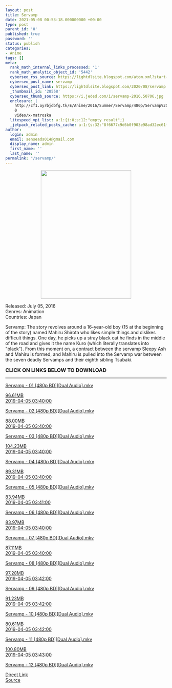 ```yaml
---
layout: post
title: Servamp
date: 2021-05-08 00:53:18.000000000 +00:00
type: post
parent_id: '0'
published: true
password: ''
status: publish
categories:
- Anime
tags: []
meta:
  rank_math_internal_links_processed: '1'
  rank_math_analytic_object_id: '5442'
  cyberseo_rss_source: https://lightdlsite.blogspot.com/atom.xml?start-index=1
  cyberseo_post_name: servamp
  cyberseo_post_link: https://lightdlsite.blogspot.com/2020/08/servamp.html
  _thumbnail_id: '28558'
  cyberseo_thumb_source: https://i.jeded.com/i/servamp-2016.50706.jpg
  enclosure: |
    http://cf1.oyrbjdbfg.tk/E/Anime/2016/Summer/Servamp/480p/Servamp%20-%2012%20[480p%20BD][Dual%20Audio][AnimDL.ir].mkv
    0
    video/x-matroska
  litespeed_vpi_list: a:1:{i:0;s:12:"empty result";}
  _jetpack_related_posts_cache: a:1:{s:32:"8f6677c9d6b0f903e98ad32ec61f8deb";a:2:{s:7:"expires";i:1663263277;s:7:"payload";a:1:{i:0;a:1:{s:2:"id";i:29641;}}}}
author:
  login: admin
  email: senseads014@gmail.com
  display_name: admin
  first_name: ''
  last_name: ''
permalink: "/servamp/"
---
```

<div class="separator" style="clear: both; text-align: center;">
<a href="https://i.jeded.com/i/servamp-2016.50706.jpg" style="margin-left: 1em; margin-right: 1em;"><img border="0" height="400" src="{{ site.baseurl }}/assets/2021/05/servamp-2016.50706.jpg" width="282" /></a></div>
<p>Released: July 05, 2016<br />
Genres: Animation<br />
Countries: Japan
<p>Servamp: The story revolves around a 16-year-old boy (15 at the beginning of the story) named Mahiru Shirota who likes simple things and dislikes difficult things. One day, he picks up a stray black cat he finds in the middle of the road and gives it the name Kuro (which literally translates into "black"). From this moment on, a contract between the servamp Sleepy Ash and Mahiru is formed, and Mahiru is pulled into the Servamp war between the seven deadly Servamps and their eighth sibling Tsubaki.</p>
<p><span style="font-size: 16px;"><b>CLICK ON LINKS BELOW TO DOWNLOAD</b></span></p>
<hr /></p>
<div class="flex-1 truncate">
<a class="flex flex-col items-center rounded-lg font-mono group hover:bg-gray-200 hover:shadow" href="http://cf1.oyrbjdbfg.tk/E/Anime/2016/Summer/Servamp/480p/Servamp%20-%2001%20[480p%20BD][Dual%20Audio][AnimDL.ir].mkv">Servamp - 01 [480p BD][Dual Audio].mkv </a></div>
<p></p>
<div class="flex justify-between items-center p-4 w-full">
<div class="hidden whitespace-no-wrap text-right mx-2 w-1/6 sm:block">
<a class="flex flex-col items-center rounded-lg font-mono group hover:bg-gray-200 hover:shadow" href="http://cf1.oyrbjdbfg.tk/E/Anime/2016/Summer/Servamp/480p/Servamp%20-%2001%20[480p%20BD][Dual%20Audio][AnimDL.ir].mkv">96.61MB </a></div>
<div class="hidden whitespace-no-wrap text-right truncate ml-2 w-1/4 sm:block">
<a class="flex flex-col items-center rounded-lg font-mono group hover:bg-gray-200 hover:shadow" href="http://cf1.oyrbjdbfg.tk/E/Anime/2016/Summer/Servamp/480p/Servamp%20-%2001%20[480p%20BD][Dual%20Audio][AnimDL.ir].mkv">2019-04-05 03:40:00 </a></div>
</div>
<p></p>
<div class="flex justify-between items-center p-4 w-full">
<div class="flex-1 truncate">
<a class="flex flex-col items-center rounded-lg font-mono group hover:bg-gray-200 hover:shadow" href="http://cf1.oyrbjdbfg.tk/E/Anime/2016/Summer/Servamp/480p/Servamp%20-%2002%20[480p%20BD][Dual%20Audio][AnimDL.ir].mkv">Servamp - 02 [480p BD][Dual Audio].mkv </a></div>
</div>
<p><a class="flex flex-col items-center rounded-lg font-mono group hover:bg-gray-200 hover:shadow" href="http://cf1.oyrbjdbfg.tk/E/Anime/2016/Summer/Servamp/480p/Servamp%20-%2002%20[480p%20BD][Dual%20Audio][AnimDL.ir].mkv">
<div class="flex justify-between items-center p-4 w-full">
<div class="hidden whitespace-no-wrap text-right mx-2 w-1/6 sm:block">
88.00MB </div>
<div class="hidden whitespace-no-wrap text-right truncate ml-2 w-1/4 sm:block">
2019-04-05 03:40:00 </div>
</div>
<p></a> <a class="flex flex-col items-center rounded-lg font-mono group hover:bg-gray-200 hover:shadow" href="http://cf1.oyrbjdbfg.tk/E/Anime/2016/Summer/Servamp/480p/Servamp%20-%2003%20[480p%20BD][Dual%20Audio][AnimDL.ir].mkv">
<div class="flex justify-between items-center p-4 w-full">
<div class="flex-1 truncate">
Servamp - 03 [480p BD][Dual Audio].mkv </div>
</div>
<p></a><a class="flex flex-col items-center rounded-lg font-mono group hover:bg-gray-200 hover:shadow" href="http://cf1.oyrbjdbfg.tk/E/Anime/2016/Summer/Servamp/480p/Servamp%20-%2003%20[480p%20BD][Dual%20Audio][AnimDL.ir].mkv">
<div class="flex justify-between items-center p-4 w-full">
<div class="hidden whitespace-no-wrap text-right mx-2 w-1/6 sm:block">
104.23MB </div>
<div class="hidden whitespace-no-wrap text-right truncate ml-2 w-1/4 sm:block">
2019-04-05 03:40:00 </div>
</div>
<p></a> <a class="flex flex-col items-center rounded-lg font-mono group hover:bg-gray-200 hover:shadow" href="http://cf1.oyrbjdbfg.tk/E/Anime/2016/Summer/Servamp/480p/Servamp%20-%2004%20[480p%20BD][Dual%20Audio][AnimDL.ir].mkv">
<div class="flex justify-between items-center p-4 w-full">
<div class="flex-1 truncate">
Servamp - 04 [480p BD][Dual Audio].mkv </div>
</div>
<p></a><a class="flex flex-col items-center rounded-lg font-mono group hover:bg-gray-200 hover:shadow" href="http://cf1.oyrbjdbfg.tk/E/Anime/2016/Summer/Servamp/480p/Servamp%20-%2004%20[480p%20BD][Dual%20Audio][AnimDL.ir].mkv">
<div class="flex justify-between items-center p-4 w-full">
<div class="hidden whitespace-no-wrap text-right mx-2 w-1/6 sm:block">
89.31MB </div>
<div class="hidden whitespace-no-wrap text-right truncate ml-2 w-1/4 sm:block">
2019-04-05 03:40:00 </div>
</div>
<p></a> <a class="flex flex-col items-center rounded-lg font-mono group hover:bg-gray-200 hover:shadow" href="http://cf1.oyrbjdbfg.tk/E/Anime/2016/Summer/Servamp/480p/Servamp%20-%2005%20[480p%20BD][Dual%20Audio][AnimDL.ir].mkv">
<div class="flex justify-between items-center p-4 w-full">
<div class="flex-1 truncate">
Servamp - 05 [480p BD][Dual Audio].mkv </div>
</div>
<p></a><a class="flex flex-col items-center rounded-lg font-mono group hover:bg-gray-200 hover:shadow" href="http://cf1.oyrbjdbfg.tk/E/Anime/2016/Summer/Servamp/480p/Servamp%20-%2005%20[480p%20BD][Dual%20Audio][AnimDL.ir].mkv">
<div class="flex justify-between items-center p-4 w-full">
<div class="hidden whitespace-no-wrap text-right mx-2 w-1/6 sm:block">
83.94MB </div>
<div class="hidden whitespace-no-wrap text-right truncate ml-2 w-1/4 sm:block">
2019-04-05 03:41:00 </div>
</div>
<p></a> <a class="flex flex-col items-center rounded-lg font-mono group hover:bg-gray-200 hover:shadow" href="http://cf1.oyrbjdbfg.tk/E/Anime/2016/Summer/Servamp/480p/Servamp%20-%2006%20[480p%20BD][Dual%20Audio][AnimDL.ir].mkv">
<div class="flex justify-between items-center p-4 w-full">
<div class="flex-1 truncate">
Servamp - 06 [480p BD][Dual Audio].mkv </div>
</div>
<p></a><a class="flex flex-col items-center rounded-lg font-mono group hover:bg-gray-200 hover:shadow" href="http://cf1.oyrbjdbfg.tk/E/Anime/2016/Summer/Servamp/480p/Servamp%20-%2006%20[480p%20BD][Dual%20Audio][AnimDL.ir].mkv">
<div class="flex justify-between items-center p-4 w-full">
<div class="hidden whitespace-no-wrap text-right mx-2 w-1/6 sm:block">
83.97MB </div>
<div class="hidden whitespace-no-wrap text-right truncate ml-2 w-1/4 sm:block">
2019-04-05 03:40:00 </div>
</div>
<p></a> <a class="flex flex-col items-center rounded-lg font-mono group hover:bg-gray-200 hover:shadow" href="http://cf1.oyrbjdbfg.tk/E/Anime/2016/Summer/Servamp/480p/Servamp%20-%2007%20[480p%20BD][Dual%20Audio][AnimDL.ir].mkv">
<div class="flex justify-between items-center p-4 w-full">
<div class="flex-1 truncate">
Servamp - 07 [480p BD][Dual Audio].mkv </div>
</div>
<p></a><a class="flex flex-col items-center rounded-lg font-mono group hover:bg-gray-200 hover:shadow" href="http://cf1.oyrbjdbfg.tk/E/Anime/2016/Summer/Servamp/480p/Servamp%20-%2007%20[480p%20BD][Dual%20Audio][AnimDL.ir].mkv">
<div class="flex justify-between items-center p-4 w-full">
<div class="hidden whitespace-no-wrap text-right mx-2 w-1/6 sm:block">
87.11MB </div>
<div class="hidden whitespace-no-wrap text-right truncate ml-2 w-1/4 sm:block">
2019-04-05 03:40:00 </div>
</div>
<p></a> <a class="flex flex-col items-center rounded-lg font-mono group hover:bg-gray-200 hover:shadow" href="http://cf1.oyrbjdbfg.tk/E/Anime/2016/Summer/Servamp/480p/Servamp%20-%2008%20[480p%20BD][Dual%20Audio][AnimDL.ir].mkv">
<div class="flex justify-between items-center p-4 w-full">
<div class="flex-1 truncate">
Servamp - 08 [480p BD][Dual Audio].mkv </div>
</div>
<p></a><a class="flex flex-col items-center rounded-lg font-mono group hover:bg-gray-200 hover:shadow" href="http://cf1.oyrbjdbfg.tk/E/Anime/2016/Summer/Servamp/480p/Servamp%20-%2008%20[480p%20BD][Dual%20Audio][AnimDL.ir].mkv">
<div class="flex justify-between items-center p-4 w-full">
<div class="hidden whitespace-no-wrap text-right mx-2 w-1/6 sm:block">
97.28MB </div>
<div class="hidden whitespace-no-wrap text-right truncate ml-2 w-1/4 sm:block">
2019-04-05 03:42:00 </div>
</div>
<p></a> <a class="flex flex-col items-center rounded-lg font-mono group hover:bg-gray-200 hover:shadow" href="http://cf1.oyrbjdbfg.tk/E/Anime/2016/Summer/Servamp/480p/Servamp%20-%2009%20[480p%20BD][Dual%20Audio][AnimDL.ir].mkv">
<div class="flex justify-between items-center p-4 w-full">
<div class="flex-1 truncate">
Servamp - 09 [480p BD][Dual Audio].mkv </div>
</div>
<p></a><a class="flex flex-col items-center rounded-lg font-mono group hover:bg-gray-200 hover:shadow" href="http://cf1.oyrbjdbfg.tk/E/Anime/2016/Summer/Servamp/480p/Servamp%20-%2009%20[480p%20BD][Dual%20Audio][AnimDL.ir].mkv">
<div class="flex justify-between items-center p-4 w-full">
<div class="hidden whitespace-no-wrap text-right mx-2 w-1/6 sm:block">
91.23MB </div>
<div class="hidden whitespace-no-wrap text-right truncate ml-2 w-1/4 sm:block">
2019-04-05 03:42:00 </div>
</div>
<p></a> <a class="flex flex-col items-center rounded-lg font-mono group hover:bg-gray-200 hover:shadow" href="http://cf1.oyrbjdbfg.tk/E/Anime/2016/Summer/Servamp/480p/Servamp%20-%2010%20[480p%20BD][Dual%20Audio][AnimDL.ir].mkv">
<div class="flex justify-between items-center p-4 w-full">
<div class="flex-1 truncate">
Servamp - 10 [480p BD][Dual Audio].mkv </div>
</div>
<p></a><a class="flex flex-col items-center rounded-lg font-mono group hover:bg-gray-200 hover:shadow" href="http://cf1.oyrbjdbfg.tk/E/Anime/2016/Summer/Servamp/480p/Servamp%20-%2010%20[480p%20BD][Dual%20Audio][AnimDL.ir].mkv">
<div class="flex justify-between items-center p-4 w-full">
<div class="hidden whitespace-no-wrap text-right mx-2 w-1/6 sm:block">
80.61MB </div>
<div class="hidden whitespace-no-wrap text-right truncate ml-2 w-1/4 sm:block">
2019-04-05 03:42:00 </div>
</div>
<p></a> <a class="flex flex-col items-center rounded-lg font-mono group hover:bg-gray-200 hover:shadow" href="http://cf1.oyrbjdbfg.tk/E/Anime/2016/Summer/Servamp/480p/Servamp%20-%2011%20[480p%20BD][Dual%20Audio][AnimDL.ir].mkv">
<div class="flex justify-between items-center p-4 w-full">
<div class="flex-1 truncate">
Servamp - 11 [480p BD][Dual Audio].mkv </div>
</div>
<p></a><a class="flex flex-col items-center rounded-lg font-mono group hover:bg-gray-200 hover:shadow" href="http://cf1.oyrbjdbfg.tk/E/Anime/2016/Summer/Servamp/480p/Servamp%20-%2011%20[480p%20BD][Dual%20Audio][AnimDL.ir].mkv">
<div class="flex justify-between items-center p-4 w-full">
<div class="hidden whitespace-no-wrap text-right mx-2 w-1/6 sm:block">
100.80MB </div>
<div class="hidden whitespace-no-wrap text-right truncate ml-2 w-1/4 sm:block">
2019-04-05 03:43:00 </div>
</div>
<p></a> <a class="flex flex-col items-center rounded-lg font-mono group hover:bg-gray-200 hover:shadow" href="http://cf1.oyrbjdbfg.tk/E/Anime/2016/Summer/Servamp/480p/Servamp%20-%2012%20[480p%20BD][Dual%20Audio][AnimDL.ir].mkv">
<div class="flex justify-between items-center p-4 w-full">
<div class="flex-1 truncate">
Servamp - 12 [480p BD][Dual Audio].mkv </div>
</div>
<p></a>
<link rel="stylesheet" href="https://cdnjs.cloudflare.com/ajax/libs/font-awesome/4.7.0/css/font-awesome.min.css" />
<div class="divbtn"> <a href="https://handymansurrender.com/fihup8buzv?key=94550f7ce39444073321dde3b8782f97" class="btn"><i class="fa fa-download"></i> Direct Link</a> <br /><a href="https://lightdlsite.blogspot.com/2020/08/servamp.html">Source</a> </div>
